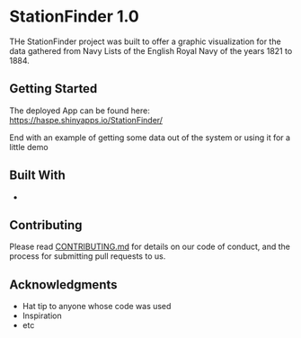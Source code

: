 # StationFinder 1.0

THe StationFinder project was built to offer a graphic visualization for the data gathered from Navy Lists of the English Royal Navy of the years 1821 to 1884.

## Getting Started

The deployed App can be found here: https://haspe.shinyapps.io/StationFinder/


End with an example of getting some data out of the system or using it for a little demo

## Built With

*

## Contributing

Please read [CONTRIBUTING.md](https://github.com/Latz3/StationFinder/blob/master/CONTRIBUTING) for details on our code of conduct, and the process for submitting pull requests to us.


## Acknowledgments

* Hat tip to anyone whose code was used
* Inspiration
* etc


